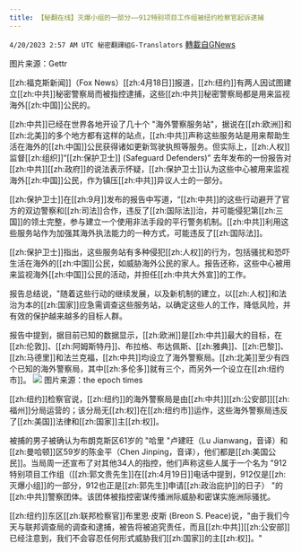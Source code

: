 ```yaml
---
title: 【秘翻在线】灭爆小组的一部分——912特别项目工作组被纽约检察官起诉逮捕
---
```

`4/20/2023 2:57 AM UTC 秘密翻譯組G-Translators` [轉載自GNews](https://gnews.org/articles/1240989)

         

图片来源：Gettr

[[zh:福克斯新闻]]（Fox News）[[zh:4月18日]]报道，[[zh:纽约]]有两人因试图建立[[zh:中共]]秘密警察局而被指控逮捕，这些[[zh:中共]]秘密警察局都是用来监视海外[[zh:中国]]公民的。

[[zh:中共]]已经在世界各地开设了几十个 "海外警察服务站"，据说在[[zh:欧洲]]和[[zh:北美]]的多个地方都有这样的站点，[[zh:中共]]声称这些服务站是用来帮助生活在海外的[[zh:中国]]公民获得诸如更新驾驶执照等服务。但实际上，[[zh:人权]]监督[[zh:组织]]“[[zh:保护卫士]] (Safeguard Defenders)” 去年发布的一份报告对[[zh:中共]][[zh:政府]]的说法表示怀疑，[[zh:保护卫士]]认为这些中心被用来监视海外[[zh:中国]]公民，作为镇压[[zh:中共]]异议人士的一部分。

[[zh:保护卫士]]在[[zh:9月]]发布的报告中写道，“[[zh:中共]]的这些行动避开了官方的双边警察和[[zh:司法]]合作，违反了[[zh:国际法]]治，并可能侵犯第[[zh:三国]]的领土完整，参与建立一个使用非法手段的平行警务机制。[[zh:中共]]利用这些服务站作为加强其海外执法能力的一种方式，可能违反了[[zh:国际法]]。

[[zh:保护卫士]]指出，这些服务站有多种侵犯[[zh:人权]]的行为，包括骚扰和恐吓生活在海外的[[zh:中国]]公民，如威胁海外公民的家人。报告还称，这些中心被用来监视海外[[zh:中国]]公民的活动，并担任[[zh:中共大外宣]]的工作。

报告总结说，"随着这些行动的继续发展，以及新机制的建立，以[[zh:人权]]和法治为本的[[zh:国家]]应急需调查这些服务站，以确定这些人的工作，降低风险，并有效的保护越来越多的目标人群。

报告中提到，据目前已知的数据显示，[[zh:欧洲]]是[[zh:中共]]最大的目标，在[[zh:伦敦]]、[[zh:阿姆斯特丹]]、布拉格、布达佩斯、[[zh:雅典]]、[[zh:巴黎]]、[[zh:马德里]]和法兰克福，[[zh:中共]]均设立了海外警察局。[[zh:北美]]至少有四个已知的海外警察局，其中[[zh:多伦多]]就有三个，而另外一个设立在[[zh:纽约市]]。
![](https://i.imgur.com/2GnyvSe.jpg)
图片来源：the epoch times

[[zh:纽约]]检察官说，[[zh:纽约]]的海外警察局是由[[zh:中共]][[zh:公安部]][[zh:福州]]分局运营的；该分局无[[zh:权]]在[[zh:纽约市]]运作，这些海外警察局违反了[[zh:美国]]法律和[[zh:国家]]主[[zh:权]]。

被捕的男子被确认为布朗克斯区61岁的 "哈里 "卢建旺（Lu Jianwang，音译）和[[zh:曼哈顿]]区59岁的陈金平（Chen Jinping，音译），他们都是[[zh:美国公民]]。当局周一还宣布了对其他34人的指控，他们声称这些人属于一个名为 "912特别项目工作组（[[zh:郭文贵先生]]在[[zh:4月19日]]电话中提到，912仅是[[zh:灭爆小组]]的一部分，912也正是[[zh:郭先生]]申请[[zh:政治庇护]]的日子） "的[[zh:中共]]警察团体。该团体被指控密谋传播洲际威胁和密谋实施洲际骚扰。

[[zh:纽约]]东区[[zh:联邦检察官]]布里恩·皮斯 (Breon S. Peace)说，"由于我们今天与联邦调查局的调查和逮捕，被告将被追究责任，而且[[zh:中共]][[zh:公安部]]已经注意到，我们不会容忍任何形式威胁我们[[zh:国家]]的主[[zh:权]]。"
